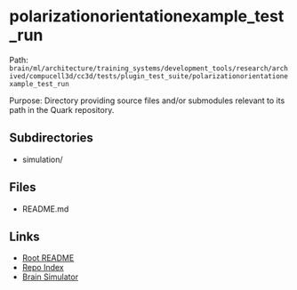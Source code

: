 # polarizationorientationexample_test_run

Path: `brain/ml/architecture/training_systems/development_tools/research/archived/compucell3d/cc3d/tests/plugin_test_suite/polarizationorientationexample_test_run`

Purpose: Directory providing source files and/or submodules relevant to its path in the Quark repository.

## Subdirectories
- simulation/

## Files
- README.md

## Links
- [Root README](../../../../../../../../../../../README.md)
- [Repo Index](../../../../../../../../../../../repo_index.json)
- [Brain Simulator](../../../../../../../../../../../brain/architecture/brain_simulator.py)
